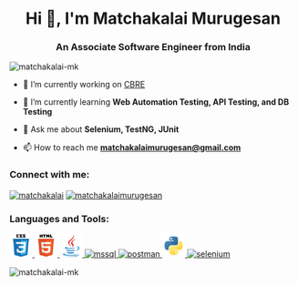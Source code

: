 <h1 align="center">Hi 👋, I'm Matchakalai Murugesan</h1>
<h3 align="center">An Associate Software Engineer from India</h3>

<p align="left"> <img src="https://komarev.com/ghpvc/?username=matchakalai-mk&label=Profile%20views&color=0e75b6&style=flat" alt="matchakalai-mk" /> </p>

- 🔭 I’m currently working on [CBRE](https://www.cbre.com/)

- 🌱 I’m currently learning **Web Automation Testing, API Testing, and DB Testing**

- 💬 Ask me about **Selenium, TestNG, JUnit**

- 📫 How to reach me **matchakalaimurugesan@gmail.com**

<h3 align="left">Connect with me:</h3>
<p align="left">
<a href="https://twitter.com/matchakalai" target="blank"><img align="center" src="https://raw.githubusercontent.com/rahuldkjain/github-profile-readme-generator/master/src/images/icons/Social/twitter.svg" alt="matchakalai" height="30" width="40" /></a>
<a href="https://instagram.com/matchakalaimurugesan" target="blank"><img align="center" src="https://raw.githubusercontent.com/rahuldkjain/github-profile-readme-generator/master/src/images/icons/Social/instagram.svg" alt="matchakalaimurugesan" height="30" width="40" /></a>
</p>

<h3 align="left">Languages and Tools:</h3>
<p align="left"> <a href="https://www.w3schools.com/css/" target="_blank" rel="noreferrer"> <img src="https://raw.githubusercontent.com/devicons/devicon/master/icons/css3/css3-original-wordmark.svg" alt="css3" width="40" height="40"/> </a> <a href="https://www.w3.org/html/" target="_blank" rel="noreferrer"> <img src="https://raw.githubusercontent.com/devicons/devicon/master/icons/html5/html5-original-wordmark.svg" alt="html5" width="40" height="40"/> </a> <a href="https://www.java.com" target="_blank" rel="noreferrer"> <img src="https://raw.githubusercontent.com/devicons/devicon/master/icons/java/java-original.svg" alt="java" width="40" height="40"/> </a> <a href="https://www.microsoft.com/en-us/sql-server" target="_blank" rel="noreferrer"> <img src="https://www.svgrepo.com/show/303229/microsoft-sql-server-logo.svg" alt="mssql" width="40" height="40"/> </a> <a href="https://postman.com" target="_blank" rel="noreferrer"> <img src="https://www.vectorlogo.zone/logos/getpostman/getpostman-icon.svg" alt="postman" width="40" height="40"/> </a> <a href="https://www.python.org" target="_blank" rel="noreferrer"> <img src="https://raw.githubusercontent.com/devicons/devicon/master/icons/python/python-original.svg" alt="python" width="40" height="40"/> </a> <a href="https://www.selenium.dev" target="_blank" rel="noreferrer"> <img src="https://raw.githubusercontent.com/detain/svg-logos/780f25886640cef088af994181646db2f6b1a3f8/svg/selenium-logo.svg" alt="selenium" width="40" height="40"/> </a> </p>

<p><img align="center" src="https://github-readme-stats.vercel.app/api/top-langs?username=matchakalai-mk&show_icons=true&locale=en&layout=compact" alt="matchakalai-mk" /></p>
